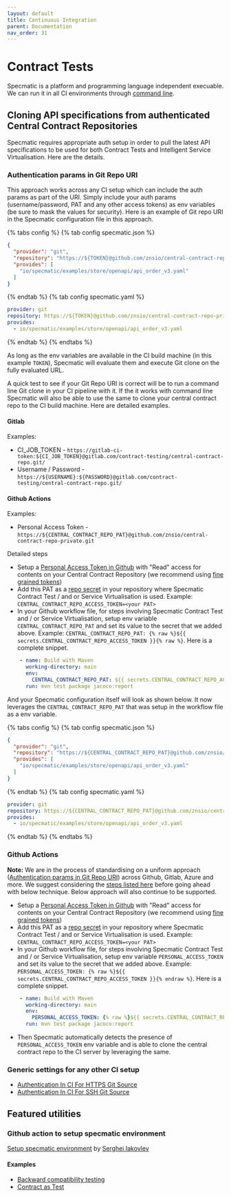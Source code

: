 ```yaml
---
layout: default
title: Continuous Integration
parent: Documentation
nav_order: 31
---
```


Contract Tests
==============

Specmatic is a platform and programming language independent execuable. We can run it in all CI environments through [command line](/getting_started.html#setup).

## Cloning API specifications from authenticated Central Contract Repositories

Specmatic requires appropriate auth setup in order to pull the latest API specifications to be used for both Contract Tests and Intelligent Service Virtualisation. Here are the details.

### Authentication params in Git Repo URI

This approach works across any CI setup which can include the auth params as part of the URI. Simply include your auth params (username/password, PAT and any other access tokens) as env variables (be sure to mask the values for security). Here is an example of Git repo URI in the Specmatic configuration file in this approach.

{% tabs config %}
{% tab config specmatic.json %}
```json
{
  "provider": "git",
  "repository": "https://${TOKEN}@github.com/znsio/central-contract-repo-private.git",
  "provides": [
    "io/specmatic/examples/store/openapi/api_order_v3.yaml"
  ]
}
```
{% endtab %}
{% tab config specmatic.yaml %}
```yaml
provider: git
repository: https://${TOKEN}@github.com/znsio/central-contract-repo-private.git
provides:
  - io/specmatic/examples/store/openapi/api_order_v3.yaml
```
{% endtab %}
{% endtabs %}

As long as the env variables are available in the CI build machine (in this example `TOKEN`), Specmatic will evaluate them and execute Git clone on the fully evaluated URL.

A quick test to see if your Git Repo URI is correct will be to run a command line Git clone in your CI pipeline with it. If the it works with command line Specmatic will also be able to use the same to clone your central contract repo to the CI build machine. Here are detailed examples.

#### Gitlab

Examples: 

* CI_JOB_TOKEN - `https://gitlab-ci-token:${CI_JOB_TOKEN}@gitlab.com/contract-testing/central-contract-repo.git/`
* Username / Password - `https://${USERNAME}:${PASSWORD}@gitlab.com/contract-testing/central-contract-repo.git/`

#### Github Actions

Examples:

* Personal Access Token - `https://${CENTRAL_CONTRACT_REPO_PAT}@github.com/znsio/central-contract-repo-private.git`

Detailed steps
* Setup a [Personal Access Token in Github](https://docs.github.com/en/authentication/keeping-your-account-and-data-secure/managing-your-personal-access-tokens) with "Read" access for contents on your Central Contract Repository (we recommend using [fine grained tokens](https://github.blog/2022-10-18-introducing-fine-grained-personal-access-tokens-for-github/))
* Add this PAT as a [repo secret](https://docs.github.com/en/actions/security-guides/using-secrets-in-github-actions) in your repository where Specmatic Contract Test / and or Service Virtualisation is used. Example: `CENTRAL_CONTRACT_REPO_ACCESS_TOKEN=<your PAT>`
* In your Github workflow file, for steps involving Specmatic Contract Test and / or Service Virtualisation, setup env variable `CENTRAL_CONTRACT_REPO_PAT` and set its value to the secret that we added above. Example: ```CENTRAL_CONTRACT_REPO_PAT: {% raw %}${{ secrets.CENTRAL_CONTRACT_REPO_ACCESS_TOKEN }}{% raw %}```. Here is a complete snippet.

```yaml
    - name: Build with Maven
      working-directory: main
      env:
        CENTRAL_CONTRACT_REPO_PAT: ${{ secrets.CENTRAL_CONTRACT_REPO_ACCESS_TOKEN }}
      run: mvn test package jacoco:report
```

And your Specmatic configuration itself will look as shown below. It now leverages the `CENTRAL_CONTRACT_REPO_PAT` that was setup in the workflow file as a env variable.

{% tabs config %}
{% tab config specmatic.json %}
```json
{
  "provider": "git",
  "repository": "https://${CENTRAL_CONTRACT_REPO_PAT}@github.com/znsio/central-contract-repo-private.git",
  "provides": [
    "io/specmatic/examples/store/openapi/api_order_v3.yaml"
  ]
}
```
{% endtab %}
{% tab config specmatic.yaml %}
```yaml
provider: git
repository: https://${CENTRAL_CONTRACT_REPO_PAT}@github.com/znsio/central-contract-repo-private.git
provides:
  - io/specmatic/examples/store/openapi/api_order_v3.yaml
```
{% endtab %}
{% endtabs %}

### Github Actions

**Note:** We are in the process of standardising on a uniform approach ([Authentication params in Git Repo URI](/documentation/continuous_integration.html#authentication-params-in-git-repo-uri)) across Github, Gitlab, Azure and more. We suggest considering the [steps listed here](/documentation/continuous_integration.html#github-actions) before going ahead with below technique. Below approach will also continue to be supported.

* Setup a [Personal Access Token in Github](https://docs.github.com/en/authentication/keeping-your-account-and-data-secure/managing-your-personal-access-tokens) with "Read" access for contents on your Central Contract Repository (we recommend using [fine grained tokens](https://github.blog/2022-10-18-introducing-fine-grained-personal-access-tokens-for-github/))
* Add this PAT as a [repo secret](https://docs.github.com/en/actions/security-guides/using-secrets-in-github-actions) in your repository where Specmatic Contract Test / and or Service Virtualisation is used. Example: `CENTRAL_CONTRACT_REPO_ACCESS_TOKEN=<your PAT>`
* In your Github workflow file, for steps involving Specmatic Contract Test and / or Service Virtualisation, setup env variable `PERSONAL_ACCESS_TOKEN` and set its value to the secret that we added above. Example: ```PERSONAL_ACCESS_TOKEN: {% raw %}${{ secrets.CENTRAL_CONTRACT_REPO_ACCESS_TOKEN }}{% endraw %}```. Here is a complete snippet.

```yaml
    - name: Build with Maven
      working-directory: main
      env:
        PERSONAL_ACCESS_TOKEN: {% raw %}${{ secrets.CENTRAL_CONTRACT_REPO_ACCESS_TOKEN }}{% endraw %}
      run: mvn test package jacoco:report
```

* Then Specmatic automatically detects the presence of `PERSONAL_ACCESS_TOKEN` env variable and is able to clone the  central contract repo to the CI server by leveraging the same.

### Generic settings for any other CI setup

* [Authentication In CI For HTTPS Git Source](/documentation/contract_tests.html#authentication-in-ci-for-https-git-source)
* [Authentication In CI For SSH Git Source](/documentation/contract_tests.html#authentication-in-ci-for-ssh-git-source)

## Featured utilities

### Github action to setup specmatic environment

[Setup specmatic environment](https://github.com/marketplace/actions/setup-specmatic-environment) by [Serghei Iakovlev](https://github.com/sergeyklay)


#### Examples
* [Backward compatibility testing](https://github.com/znsio/specmatic-order-contracts/blob/main/.github/workflows/pull_request_merge_checks.yaml)
* [Contract as Test](https://github.com/znsio/specmatic-order-api/blob/github-actions-setup-specmatic/.github/workflows/command_line_contract_tests.yml)
